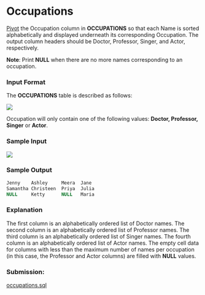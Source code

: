 # Occupations

[Pivot](https://en.wikipedia.org/wiki/Pivot_table) the Occupation column in **OCCUPATIONS** so that each Name is sorted alphabetically and displayed underneath its corresponding Occupation. The output column headers should be Doctor, Professor, Singer, and Actor, respectively.

**Note**: Print **NULL** when there are no more names corresponding to an occupation.

### Input Format

The **OCCUPATIONS** table is described as follows:

![](https://s3.amazonaws.com/hr-challenge-images/12889/1443816414-2a465532e7-1.png)

Occupation will only contain one of the following values: **Doctor, Professor, Singer** or **Actor**.

### Sample Input

![](https://s3.amazonaws.com/hr-challenge-images/12890/1443817648-1b2b8add45-2.png)

### Sample Output

~~~sql
Jenny    Ashley     Meera  Jane
Samantha Christeen  Priya  Julia
NULL     Ketty      NULL   Maria
~~~

### Explanation

The first column is an alphabetically ordered list of Doctor names.
The second column is an alphabetically ordered list of Professor names.
The third column is an alphabetically ordered list of Singer names.
The fourth column is an alphabetically ordered list of Actor names.
The empty cell data for columns with less than the maximum number of names per occupation (in this case, the Professor and Actor columns) are filled with **NULL** values.

### Submission:

[occupations.sql](https://github.com/danipishinin/HackerRank/blob/main/sql/occupations.sql)